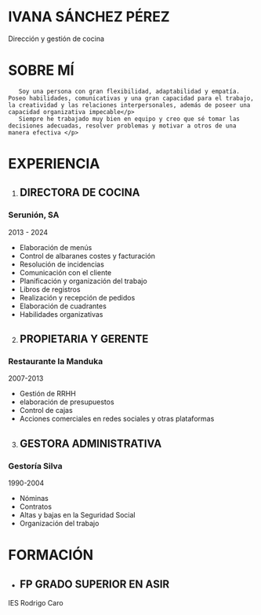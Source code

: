 # IVANA SÁNCHEZ PÉREZ
Dirección y gestión de cocina
# SOBRE MÍ 

```
   Soy una persona con gran flexibilidad, adaptabilidad y empatía. Poseo habilidades, comunicativas y una gran capacidad para el trabajo, la creatividad y las relaciones interpersonales, además de poseer una capacidad organizativa impecable</p>
   Siempre he trabajado muy bien en equipo y creo que sé tomar las decisiones adecuadas, resolver problemas y motivar a otros de una manera efectiva </p>
```
# EXPERIENCIA 

1. ## DIRECTORA DE COCINA
 ### Serunión, SA
2013 - 2024
- Elaboración de menús
- Control de albaranes costes y facturación
- Resolución de incidencias
- Comunicación con el cliente
- Planificación y organización del trabajo
- Libros de registros
- Realización y recepción de pedidos
- Elaboración de cuadrantes
- Habilidades organizativas
  
2. ## PROPIETARIA Y GERENTE
 ### Restaurante la Manduka
2007-2013
- Gestión de RRHH
- elaboración de presupuestos
- Control de cajas
- Acciones comerciales en redes sociales y otras plataformas
  
3. ## GESTORA ADMINISTRATIVA
 ### Gestoría Silva
1990-2004
- Nóminas
- Contratos
- Altas y bajas en la Seguridad Social
- Organización del trabajo

# FORMACIÓN 
- ## FP GRADO SUPERIOR EN ASIR
IES Rodrigo Caro



